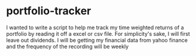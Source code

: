 # portfolio-tracker
I wanted to write a script to help me track my time weighted returns of a portfolio by reading it off a excel or csv file.
For simplicity's sake, I will first leave out dividends.
I will be getting my financial data from yahoo finance and the frequency of the recording will be weekly